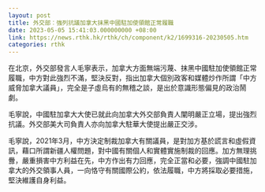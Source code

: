 ```yaml
---
layout: post
title: 外交部︰強列抗議加拿大抹黑中國駐加使領館正常履職
date: 2023-05-05 15:41:03.000000000 +08:00
link: https://news.rthk.hk/rthk/ch/component/k2/1699316-20230505.htm
categories: rthk
---
```


在北京，外交部發言人毛寧表示，加拿大方面無端污蔑、抹黑中國駐加使領館正常履職，中方對此強烈不滿，堅決反對，指出加拿大個別政客和媒體炒作所謂「中方威脅加拿大議員」，完全是子虛烏有的無稽之談，是出於意識形態偏見的政治鬧劇。

毛寧說，中國駐加拿大大使已就此向加拿大外交部負責人闡明嚴正立場，提出強烈抗議。外交部美大司負責人亦向加拿大駐華大使提出嚴正交涉。

毛寧說，2021年3月，中方決定制裁加拿大有關議員，是對加方基於謊言和虛假資訊，藉口所謂新疆人權問題，對中國有關個人和實體實施制裁的回應。加方無理挑釁，嚴重損害中方利益在先，中方作出有力回應，完全正當和必要，強調中國駐加拿大的外交領事人員，一向恪守有關國際公約，依法履職，中方將採取必要措施，堅決維護自身利益。
